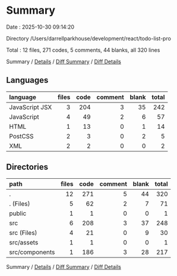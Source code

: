 # Summary

Date : 2025-10-30 09:14:20

Directory /Users/darrellparkhouse/development/react/todo-list-pro

Total : 12 files,  271 codes, 5 comments, 44 blanks, all 320 lines

Summary / [Details](details.md) / [Diff Summary](diff.md) / [Diff Details](diff-details.md)

## Languages
| language | files | code | comment | blank | total |
| :--- | ---: | ---: | ---: | ---: | ---: |
| JavaScript JSX | 3 | 204 | 3 | 35 | 242 |
| JavaScript | 4 | 49 | 2 | 6 | 57 |
| HTML | 1 | 13 | 0 | 1 | 14 |
| PostCSS | 2 | 3 | 0 | 2 | 5 |
| XML | 2 | 2 | 0 | 0 | 2 |

## Directories
| path | files | code | comment | blank | total |
| :--- | ---: | ---: | ---: | ---: | ---: |
| . | 12 | 271 | 5 | 44 | 320 |
| . (Files) | 5 | 62 | 2 | 7 | 71 |
| public | 1 | 1 | 0 | 0 | 1 |
| src | 6 | 208 | 3 | 37 | 248 |
| src (Files) | 4 | 21 | 0 | 9 | 30 |
| src/assets | 1 | 1 | 0 | 0 | 1 |
| src/components | 1 | 186 | 3 | 28 | 217 |

Summary / [Details](details.md) / [Diff Summary](diff.md) / [Diff Details](diff-details.md)
